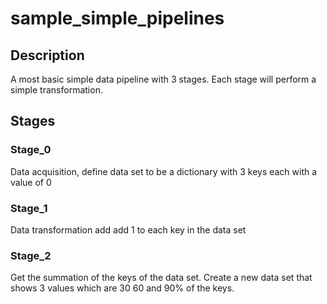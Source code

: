# sample_simple_pipelines

## Description
A most basic simple data pipeline with 3 stages.  Each stage will perform a simple transformation.

## Stages

### Stage\_0
Data acquisition, define data set to be a dictionary with 3 keys each with a value of 0 

### Stage\_1
Data transformation add add 1 to each key in the data set

### Stage\_2
Get the summation of the keys of the data set.  Create a new data set that shows 3 values which are 30 60 and 90% of the keys.
